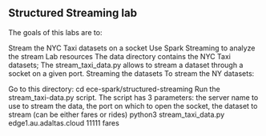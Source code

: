 ## Structured Streaming lab
The goals of this labs are to:

Stream the NYC Taxi datasets on a socket
Use Spark Streaming to analyze the stream
Lab resources
The data directory contains the NYC Taxi datasets;
The stream_taxi_data.py allows to stream a dataset through a socket on a given port.
Streaming the datasets
To stream the NY datasets:

Go to this directory:
cd ece-spark/structured-streaming
Run the stream_taxi-data.py script. The script has 3 parameters: the server name to use to stream the data, the port on which to open the socket, the dataset to stream (can be either fares or rides)
python3 stream_taxi_data.py edge1.au.adaltas.cloud 11111 fares
